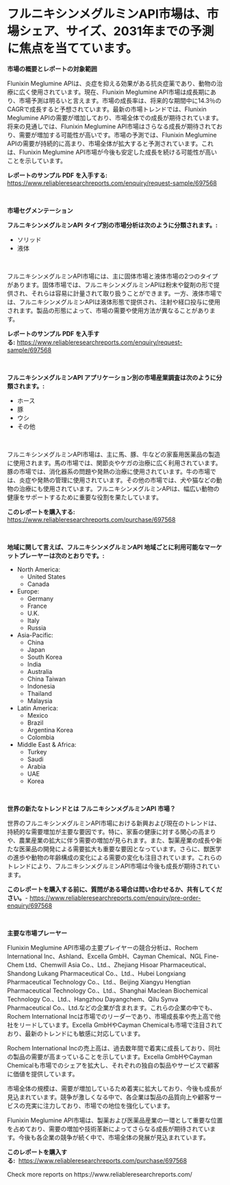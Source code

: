 <p><h1>フルニキシンメグルミンAPI市場は、市場シェア、サイズ、2031年までの予測に焦点を当てています。</h1></p><p><strong>市場の概要とレポートの対象範囲</strong></p>
<p><p>Flunixin Meglumine APIは、炎症を抑える効果がある抗炎症薬であり、動物の治療に広く使用されています。現在、Flunixin Meglumine API市場は成長期にあり、市場予測は明るいと言えます。市場の成長率は、将来的な期間中に14.3％のCAGRで成長すると予想されています。最新の市場トレンドでは、Flunixin Meglumine APIの需要が増加しており、市場全体での成長が期待されています。将来の見通しでは、Flunixin Meglumine API市場はさらなる成長が期待されており、需要が増加する可能性が高いです。市場の予測では、Flunixin Meglumine APIの需要が持続的に高まり、市場全体が拡大すると予測されています。これは、Flunixin Meglumine API市場が今後も安定した成長を続ける可能性が高いことを示しています。</p></p>
<p><strong>レポートのサンプル PDF を入手する:</strong> <a href="https://www.reliableresearchreports.com/enquiry/request-sample/697568">https://www.reliableresearchreports.com/enquiry/request-sample/697568</a></p>
<p>&nbsp;</p>
<p><strong>市場セグメンテーション</strong></p>
<p><strong>フルニキシンメグルミンAPI タイプ別の市場分析は次のように分類されます。:</strong></p>
<p><ul><li>ソリッド</li><li>液体</li></ul></p>
<p>&nbsp;</p>
<p><p>フルニキシンメグルミンAPI市場には、主に固体市場と液体市場の2つのタイプがあります。固体市場では、フルニキシンメグルミンAPIは粉末や錠剤の形で提供され、それらは容易に計量されて取り扱うことができます。一方、液体市場では、フルニキシンメグルミンAPIは液体形態で提供され、注射や経口投与に使用されます。製品の形態によって、市場の需要や使用方法が異なることがあります。</p></p>
<p><strong>レポートのサンプル PDF を入手する:</strong>&nbsp;<a href="https://www.reliableresearchreports.com/enquiry/request-sample/697568">https://www.reliableresearchreports.com/enquiry/request-sample/697568</a></p>
<p>&nbsp;</p>
<p><strong> フルニキシンメグルミンAPI アプリケーション別の市場産業調査は次のように分類されます。:</strong></p>
<p><ul><li>ホース</li><li>豚</li><li>ウシ</li><li>その他</li></ul></p>
<p>&nbsp;</p>
<p><p>フルニキシンメグルミンAPI市場は、主に馬、豚、牛などの家畜用医薬品の製造に使用されます。馬の市場では、関節炎やケガの治療に広く利用されています。豚の市場では、消化器系の問題や発熱の治療に使用されています。牛の市場では、炎症や発熱の管理に使用されています。その他の市場では、犬や猫などの動物の治療にも使用されています。フルニキシンメグルミンAPIは、幅広い動物の健康をサポートするために重要な役割を果たしています。</p></p>
<p><strong>このレポートを購入する:</strong>&nbsp; <a href="https://www.reliableresearchreports.com/purchase/697568">https://www.reliableresearchreports.com/purchase/697568</a></p>
<p>&nbsp;</p>
<p><strong>地域に関して言えば、フルニキシンメグルミンAPI 地域ごとに利用可能なマーケットプレーヤーは次のとおりです。:</strong></p>
<p><ul>
    <li>
        North America:
        <ul>
            <li>United States</li>
            <li>Canada</li>
        </ul>
    </li>
    <li>
        Europe:
        <ul>
            <li>Germany</li>
            <li>France</li>
            <li>U.K.</li>
            <li>Italy</li>
            <li>Russia</li>
        </ul>
    </li>
    <li>
        Asia-Pacific:
        <ul>
            <li>China</li>
            <li>Japan</li>
            <li>South Korea</li>
            <li>India</li>
            <li>Australia</li>
            <li>China Taiwan</li>
            <li>Indonesia</li>
            <li>Thailand</li>
            <li>Malaysia</li>
        </ul>
    </li>
    <li>
        Latin America:
        <ul>
            <li>Mexico</li>
            <li>Brazil</li>
            <li>Argentina Korea</li>
            <li>Colombia</li>
        </ul>
    </li>
    <li>
        Middle East & Africa:
        <ul>
            <li>Turkey</li>
            <li>Saudi</li>
            <li>Arabia</li>
            <li>UAE</li>
            <li>Korea</li>
        </ul>
    </li>
    </ul></p>
<p>&nbsp;</p>
<p><strong>世界の新たなトレンドとは フルニキシンメグルミンAPI 市場？</strong></p>
<p><p>世界のフルニキシンメグルミンAPI市場における新興および現在のトレンドは、持続的な需要増加が主要な要因です。特に、家畜の健康に対する関心の高まりや、農業産業の拡大に伴う需要の増加が見られます。また、製薬産業の成長や新たな医薬品の開発による需要拡大も重要な要因となっています。さらに、獣医学の進歩や動物の年齢構成の変化による需要の変化も注目されています。これらのトレンドにより、フルニキシンメグルミンAPI市場は今後も成長が期待されています。</p></p>
<p><strong>このレポートを購入する前に、質問がある場合は問い合わせるか、共有してください。</strong>- <a href="https://www.reliableresearchreports.com/enquiry/pre-order-enquiry/697568">https://www.reliableresearchreports.com/enquiry/pre-order-enquiry/697568</a></p>
<p>&nbsp;</p>
<p><strong>主要な市場プレーヤー</strong></p>
<p><p>Flunixin Meglumine API市場の主要プレイヤーの競合分析は、Rochem International Inc、Ashland、Excella GmbH、Cayman Chemical、NGL Fine-Chem Ltd、Chemwill Asia Co.、Ltd.、Zhejiang Hisoar Pharmaceutical、Shandong Lukang Pharmaceutical Co.、Ltd.、Hubei Longxiang Pharmaceutical Technology Co.、Ltd.、Beijing Xiangyu Hengtian Pharmaceutical Technology Co.、Ltd.、Shanghai Maclean Biochemical Technology Co.、Ltd.、Hangzhou Dayangchem、Qilu Synva Pharmaceutical Co.、Ltd.などの企業が含まれます。これらの企業の中でも、Rochem International Incは市場でのリーダーであり、市場成長率や売上高で他社をリードしています。Excella GmbHやCayman Chemicalも市場で注目されており、最新のトレンドにも敏感に対応しています。</p><p>Rochem International Incの売上高は、過去数年間で着実に成長しており、同社の製品の需要が高まっていることを示しています。Excella GmbHやCayman Chemicalも市場でのシェアを拡大し、それぞれの独自の製品やサービスで顧客に価値を提供しています。</p><p>市場全体の規模は、需要が増加しているため着実に拡大しており、今後も成長が見込まれています。競争が激しくなる中で、各企業は製品の品質向上や顧客サービスの充実に注力しており、市場での地位を強化しています。</p><p>Flunixin Meglumine API市場は、製薬および医薬品産業の一環として重要な位置を占めており、需要の増加や技術革新によってさらなる成長が期待されています。今後も各企業の競争が続く中で、市場全体の発展が見込まれています。</p></p>
<p><strong>このレポートを購入する:</strong>&nbsp;&nbsp;<a href="https://www.reliableresearchreports.com/purchase/697568">https://www.reliableresearchreports.com/purchase/697568</a></p>
<p>Check more reports on https://www.reliableresearchreports.com/</p>